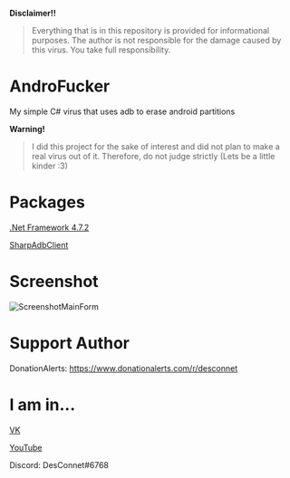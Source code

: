 **Disclaimer!!**

>Everything that is in this repository is provided for informational purposes. The author is not responsible for the damage caused by this virus. You take full responsibility.

# AndroFucker
My simple C# virus that uses adb to erase android partitions

**Warning!**

> I did this project for the sake of interest and did not plan to make a real virus out of it. Therefore, do not judge strictly (Lets be a little kinder :3)

# Packages
[.Net Framework 4.7.2](http://go.microsoft.com/fwlink/?linkid=863265)

[SharpAdbClient](https://www.nuget.org/packages/sharpadbclient/)

# Screenshot
![ScreenshotMainForm](https://user-images.githubusercontent.com/31757032/147943584-0e6593e9-6b16-46b6-8c3f-ed7ff2ab6428.png)

# Support Author
DonationAlerts: https://www.donationalerts.com/r/desconnet

# I am in...
[VK](https://vk.com/endnet)

[YouTube](https://youtube.com/DesConnet)

Discord: DesConnet#6768
